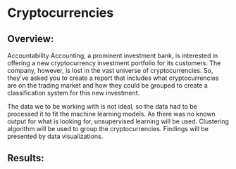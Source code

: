 # Cryptocurrencies

## Overview:
Accountability Accounting, a prominent investment bank, is interested in offering a new cryptocurrency investment portfolio for its customers. The company, however, is lost in the vast universe of cryptocurrencies. So, they’ve asked you to create a report that includes what cryptocurrencies are on the trading market and how they could be grouped to create a classification system for this new investment.

The data we to be working with is not ideal, so the data had to be processed it to fit the machine learning models. As there was no known output for what is looking for, unsupervised learning will be used. Clustering algorithm will be used to group the cryptocurrencies. Findings will be presented by data visualizations.

## Results:

